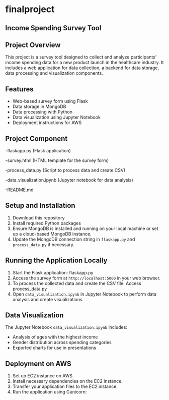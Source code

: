 # finalproject
## Income Spending Survey Tool

## Project Overview
This project is a survey tool designed to collect and analyze participants' income spending data for a new product launch in the healthcare industry. It includes a web application for data collection, a backend for data storage, data processing and visualization components.

## Features
- Web-based survey form using Flask
- Data storage in MongoDB
- Data processing with Python
- Data visualization using Jupyter Notebook
- Deployment instructions for AWS

## Project Component
-flaskapp.py (Flask application)

-survey.html (HTML template for the survey form)

-process_data.py (Script to process data and create CSV)

-data_visualization.ipynb (Jupyter notebook for data analysis)

-README.md

## Setup and Installation
1. Download this repository
2. Install required Python packages
3. Ensure MongoDB is installed and running on your local machine or set up a cloud-based MongoDB instance.
4. Update the MongoDB connection string in `flaskapp.py` and `process_data.py` if necessary.

## Running the Application Locally
1. Start the Flask application: flaskapp.py
2. Access the survey form at `http://localhost:5000` in your web browser.
3. To process the collected data and create the CSV file: Access process_data.py
4. Open `data_visualization.ipynb` in Jupyter Notebook to perform data analysis and create visualizations.

## Data Visualization
The Jupyter Notebook `data_visualization.ipynb` includes:
- Analysis of ages with the highest income
- Gender distribution across spending categories
- Exported charts for use in presentations

## Deployment on AWS
1. Set up  EC2 instance on AWS.
2. Install necessary dependencies on the EC2 instance.
3. Transfer your application files to the EC2 instance.
4. Run the application using Gunicorn:


